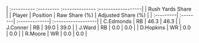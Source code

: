 | :---------- :--------- :-------------- :------------------|
|                      Rush Yards Share                     |
| Player    | Position | Raw Share (%) | Adjusted Share (%) |
| :---------| :--------| :-------------| :------------------|
| C.Edmonds | RB       | 46.3          | 46.3               |
| J.Conner  | RB       | 39.0          | 39.0               |
| J.Ward    | RB       | 0.0           | 0.0                |
| D.Hopkins | WR       | 0.0           | 0.0                |
| R.Moore   | WR       | 0.0           | 0.0                |